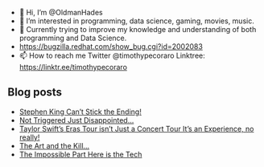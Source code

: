 - 👋 Hi, I’m @OldmanHades
- 👀 I’m interested in programming, data science, gaming, movies, music.
- 🌱 Currently trying to improve my knowledge and understanding of both programming and Data Science.
- https://bugzilla.redhat.com/show_bug.cgi?id=2002083
- 📫 How to reach me Twitter @timothypecoraro
Linktree: https://linktr.ee/timothypecoraro

## Blog posts
<!-- BLOG-POST-LIST:START -->
- [Stephen King Can’t Stick the Ending!](https://medium.com/@timothypecoraro/stephen-king-cant-stick-the-ending-11abd64c8a1d?source=rss-5097f5c9b801------2)
- [Not Triggered Just Disappointed…](https://medium.com/@timothypecoraro/not-triggered-just-disappointed-9bfccc84acf1?source=rss-5097f5c9b801------2)
- [Taylor Swift’s Eras Tour isn’t Just a Concert Tour It’s an Experience, no really!](https://medium.com/@timothypecoraro/taylor-swifts-eras-tour-isn-t-just-a-concert-tour-it-s-an-experience-no-really-ec74b50a537b?source=rss-5097f5c9b801------2)
- [The Art and the Kill…](https://medium.com/@timothypecoraro/the-art-and-the-kill-e5d5856c21b0?source=rss-5097f5c9b801------2)
- [The Impossible Part Here is the Tech](https://medium.com/@timothypecoraro/the-impossible-part-here-is-the-tech-d2c0aa622343?source=rss-5097f5c9b801------2)
<!-- BLOG-POST-LIST:END -->
